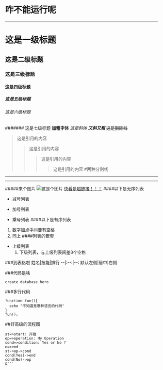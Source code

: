 # 咋不能运行呢
---
# 这是一级标题
## 这是二级标题
### 这是三级标题
#### 这是四级标题
##### 这是五级标题
###### 这是六级标题
####### 这是七级标题
**加粗字体**
*这是斜体*
***又斜又粗***
~~这是删除线~~
>这是引用的内容
>>这是引用的内容
>>>这是引用的内容
>>>>这是引用的内容
#两种分割线
***
---
#####来个图片
![这是个图片](https://github.com/dong-wow/biubiubiu.github.io/blob/master/images/jekyll-now-theme-screenshot.jpg "都说是图片了")
[快看是超链接！！！](https://www.jianshu.com/p/191d1e21f7ed/)
####以下是无序列表
- 减号列表
+ 加号列表
* 乘号列表
####以下是有序列表
1. 数字加点中间要有空格
2. 同上
####列表的嵌套
+ 上级列表
   1. 下级列表，与上级列表间差3个空格

###到表格啦
姓名|技能|排行
--|:--:|--:
默认左侧|居中|右侧

###代码是啥

`create database hero`

###多行代码

```
function fun(){
  echo "不知道是哪种语言的代码"
}
fun();
```

##好高级的流程图

```flow
st=>start: 开始
op=>operation: My Operation
cond=>condition: Yes or No ?
e=>end
st->op->cond
cond(Yes)->end
cond(No)->op
&```
